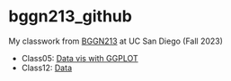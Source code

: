 # bggn213_github
My classwork from [BGGN213](https://bioboot.github.io/bggn213_F23/) at UC San Diego (Fall 2023)

- Class05: [Data vis with GGPLOT](https://github.com/w2cui/bggn213_github/blob/main/class05_files/class05.pdf)
- Class12: [Data](https://github.com/w2cui/bggn213_github/blob/main/class12_files/class12.pdf)


